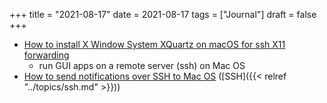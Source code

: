 +++
title = "2021-08-17"
date = 2021-08-17
tags = ["Journal"]
draft = false
+++

-   [How to install X Window System XQuartz on macOS for ssh X11 forwarding](https://www.cyberciti.biz/faq/apple-osx-mountain-lion-mavericks-install-xquartz-server/)
    -   run GUI apps on a remote server (ssh) on Mac OS
-   [How to send notifications over SSH to Mac OS](https://superuser.com/questions/645036/how-can-i-trigger-a-notification-from-a-remote-terminal-in-os-x) ([SSH]({{< relref "../topics/ssh.md" >}}))